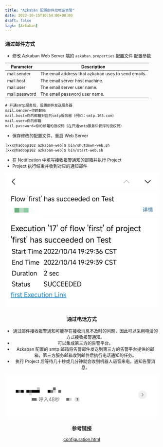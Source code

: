 ```yaml
---
title: "Azkaban 配置邮件及电话告警"
date: 2022-10-15T10:54:00+08:00
draft: false
tags: [Azkaban]
---
```


### 通过邮件方式
- 修改 Azkaban Web Server 端的 `azkaban.properties` 配置文件
   配置参数

|Parameter|Description|
|-|-|
|mail.sender|The email address that azkaban uses to send emails.|
|mail.host|The email server host machine.|
|mail.user|The email server user name.|
|mail.password|The email password user name.|

```properties
# 开通smtp服务后，设置邮件发送服务器
mail.sender=你的邮箱
mail.host=你的邮箱对应的smtp服务器（例如：smtp.163.com）
mail.user=你的邮箱
mail.password=你的邮箱的授权码（在开通smtp服务后获得的授权码）
```
- 保存修改的配置文件，重启 Web Server
```shell
[xxx@hadoop102 azkaban-web]$ bin/shutdown-web.sh
[xxx@hadoop102 azkaban-web]$ bin/start-web.sh
```
- 在 Notification 中填写接收报警通知的邮箱并执行 Project
- Project 执行结束并收到对应的通知邮件
<center>

![](/azkaban_alert/email.jpg)

<center>

### 通过电话方式
- 通过邮件接收报警通知可能存在接收消息不及时的问题，因此可以采用电话的方式接收报警通知。
- 可以集成第三方的告警平台。
- Azkaban 配置的 smtp 邮箱将告警邮件发送到第三方的告警平台提供的邮箱，第三方服务邮箱收到邮件后执行电话通知的任务。
- 执行 Project 后等待几十秒或几分钟就会收到机器人语音来电，通知告警消息。
<center>

![](/azkaban_alert/phone.jpg)  

<center>

### 参考链接
[configuration.html](https://azkaban.readthedocs.io/en/latest/configuration.html)